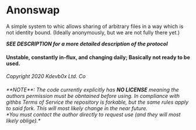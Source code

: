 <h1>Anonswap</h1>

A simple system to whic allows sharing of arbitrary files in a way which is not
identity bound. (Ideally anonymously, but we are not fully there yet.)

*<b>SEE DESCRIPTION for a more detailed description of the protocol</b>*

<h4><b>Unstable, constantly in-flux, and changing daily;
Basically not ready to be
used.</b></h4>

_Copyright 2020 Kdevb0x Ltd. Co_

<h6>**NOTE**: The code currently explicitly has <b>NO LICENSE</b> meaning the authors permission
must be obntained before using. In compliance with githbs Terms of Service the
repository is forkable, but the same rules apply to said fork.
This will most likely change in the near future.
<br>
*You must contact the author directly to request use (and they will most
likely oblige).*</h6>
